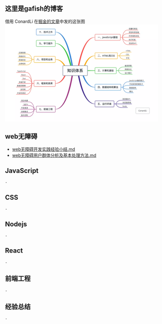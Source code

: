 ## 这里是gafish的博客

借用 ConardLi 在[掘金的文章](https://juejin.im/post/5cc1da82f265da036023b628)中发的这张图
![](./images/fe.png)


## web无障碍

- [web无障碍开发实践经验小结.md](./2019/web无障碍开发实践经验小结.md)
- [web无障碍用户群体分析及基本处理方法.md](./2019/web无障碍用户群体分析及基本处理方法.md)

## JavaScript

    -

## CSS

    -

## Nodejs

    -

## React

    -

## 前端工程

    -

## 经验总结

    -